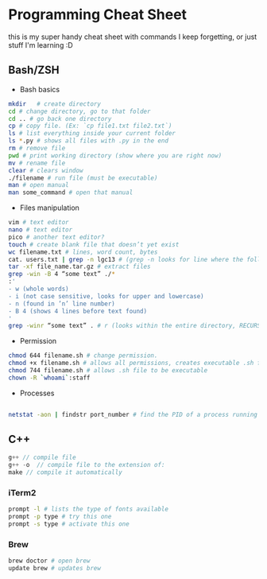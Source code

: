 # Programming Cheat Sheet

this is my super handy cheat sheet with commands I keep forgetting, or just stuff I'm learning :D

## Bash/ZSH

- Bash basics

```sh
mkdir	# create directory
cd # change directory, go to that folder
cd .. # go back one directory
cp # copy file. (Ex: `cp file1.txt file2.txt`)
ls # list everything inside your current folder
ls *.py # shows all files with .py in the end
rm # remove file
pwd	# print working directory (show where you are right now)
mv # rename file
clear # clears window
./filename # run file (must be executable)
man # open manual
man some_command # open that manual


```

- Files manipulation

```sh
vim # text editor
nano # text editor
pico # another text editor?
touch # create blank file that doesn’t yet exist
wc filename.txt # lines, word count, bytes
cat. users.txt | grep -n lgc13 # (grep -n looks for line where the following word is at)
tar -xf file_name.tar.gz # extract files
grep -win -B 4 “some text” ./*
:'
- w (whole words)
- i (not case sensitive, looks for upper and lowercase)
- n (found in ’n’ line number)
- B 4 (shows 4 lines before text found)
'
grep -winr “some text” . # r (looks within the entire directory, RECURSIVELY)
```

- Permission

```sh
chmod 644 filename.sh # change permission.
chmod +x filename.sh # allows all permissions, creates executable .sh file
chmod 744 filename.sh # allows .sh file to be executable
chown -R `whoami`:staff
```

- Processes

```sh

netstat -aon | findstr port_number # find the PID of a process running on port_number
```


## C++

```c++
g++ // compile file
g++ -o	// compile file to the extension of:
make // compile it automatically
```

### iTerm2

```sh
prompt -l # lists the type of fonts available
prompt -p type # try this one
prompt -s type # activate this one
````


### Brew

```sh
brew doctor # open brew
update brew # updates brew

```




  ​
